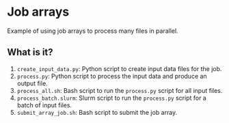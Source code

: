 # Job arrays

Example of using job arrays to process many files in parallel.


## What is it?

1. `create_input_data.py`: Python script to create input data files for the job.
1. `process.py`: Python script to process the input data and produce an output
    file.
1. `process_all.sh`: Bash script to run the `process.py` script for all input
    files.
1. `process_batch.slurm`: Slurm script to run the `process.py` script for a batch
   of input files.
1. `submit_array_job.sh`: Bash script to submit the job array.
